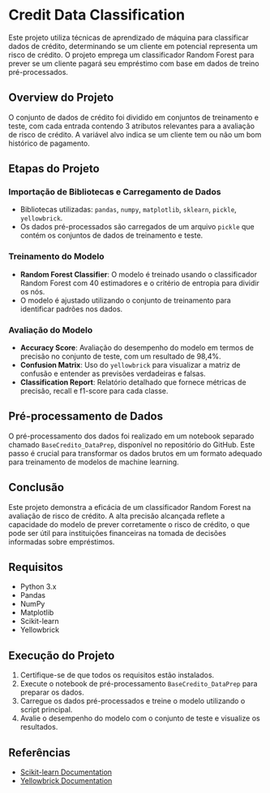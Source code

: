 # Credit Data Classification

Este projeto utiliza técnicas de aprendizado de máquina para classificar dados de crédito, determinando se um cliente em potencial representa um risco de crédito. O projeto emprega um classificador Random Forest para prever se um cliente pagará seu empréstimo com base em dados de treino pré-processados.

## Overview do Projeto

O conjunto de dados de crédito foi dividido em conjuntos de treinamento e teste, com cada entrada contendo 3 atributos relevantes para a avaliação de risco de crédito. A variável alvo indica se um cliente tem ou não um bom histórico de pagamento.

## Etapas do Projeto

### Importação de Bibliotecas e Carregamento de Dados

- Bibliotecas utilizadas: `pandas`, `numpy`, `matplotlib`, `sklearn`, `pickle`, `yellowbrick`.
- Os dados pré-processados são carregados de um arquivo `pickle` que contém os conjuntos de dados de treinamento e teste.

### Treinamento do Modelo

- **Random Forest Classifier**: O modelo é treinado usando o classificador Random Forest com 40 estimadores e o critério de entropia para dividir os nós.
- O modelo é ajustado utilizando o conjunto de treinamento para identificar padrões nos dados.

### Avaliação do Modelo

- **Accuracy Score**: Avaliação do desempenho do modelo em termos de precisão no conjunto de teste, com um resultado de 98,4%.
- **Confusion Matrix**: Uso do `yellowbrick` para visualizar a matriz de confusão e entender as previsões verdadeiras e falsas.
- **Classification Report**: Relatório detalhado que fornece métricas de precisão, recall e f1-score para cada classe.

## Pré-processamento de Dados

O pré-processamento dos dados foi realizado em um notebook separado chamado `BaseCredito_DataPrep`, disponível no repositório do GitHub. Este passo é crucial para transformar os dados brutos em um formato adequado para treinamento de modelos de machine learning.

## Conclusão

Este projeto demonstra a eficácia de um classificador Random Forest na avaliação de risco de crédito. A alta precisão alcançada reflete a capacidade do modelo de prever corretamente o risco de crédito, o que pode ser útil para instituições financeiras na tomada de decisões informadas sobre empréstimos.

## Requisitos

- Python 3.x
- Pandas
- NumPy
- Matplotlib
- Scikit-learn
- Yellowbrick

## Execução do Projeto

1. Certifique-se de que todos os requisitos estão instalados.
2. Execute o notebook de pré-processamento `BaseCredito_DataPrep` para preparar os dados.
3. Carregue os dados pré-processados e treine o modelo utilizando o script principal.
4. Avalie o desempenho do modelo com o conjunto de teste e visualize os resultados.

## Referências

- [Scikit-learn Documentation](https://scikit-learn.org/stable/documentation.html)
- [Yellowbrick Documentation](https://www.scikit-yb.org/en/latest/)
